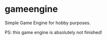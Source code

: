 # gameengine
Simple Game Engine for hobby purposes.

PS: this game engine is absolutely not finished!
